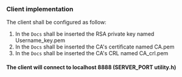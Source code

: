 ### Client implementation
The client shall be configured as follow:
1. In the `Docs` shall be inserted the RSA private key named Username_key.pem
2. In the `Docs` shall be inserted the CA's certificate named CA.pem
2. In the `Docs` shall be inserted the CA's CRL named CA_crl.pem

#### The client will connect to localhost 8888 (SERVER_PORT utility.h)
